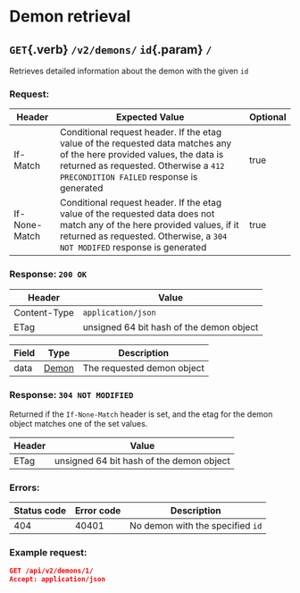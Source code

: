 <div class='panel fade js-scroll-anim' data-anim='fade'>

# Demon retrieval

## `GET`{.verb} `/v2/demons/` `id`{.param} `/`

Retrieves detailed information about the demon with the given `id`

### Request:

| Header        | Expected Value                                                                                                                                                                                              | Optional |
| ------------- | ----------------------------------------------------------------------------------------------------------------------------------------------------------------------------------------------------------- | -------- |
| If-Match      | Conditional request header. If the etag value of the requested data matches any of the here provided values, the data is returned as requested. Otherwise a `412 PRECONDITION FAILED` response is generated | true     |
| If-None-Match | Conditional request header. If the etag value of the requested data does not match any of the here provided values, if it returned as requested. Otherwise, a `304 NOT MODIFED` response is generated       | true     |

### Response: `200 OK`

| Header       | Value                                   |
| ------------ | --------------------------------------- |
| Content-Type | `application/json`                      |
| ETag         | unsigned 64 bit  hash of the demon object |

| Field | Type                                   | Description                |
| ----- | -------------------------------------- | -------------------------- |
| data  | [Demon](/documentation/objects/#demon) | The requested demon object |

### Response: `304 NOT MODIFIED`

Returned if the `If-None-Match` header is set, and the etag for the demon object matches one of the set values.

| Header | Value                                   |
| ------ | --------------------------------------- |
| ETag   | unsigned 64 bit  hash of the demon object |

### Errors:

| Status code | Error code | Description                          |
| ----------- | ---------- | ------------------------------------ |
| 404         | 40401      | No demon with the specified `id` |

### Example request:

```json
GET /api/v2/demons/1/
Accept: application/json
```

</div>
